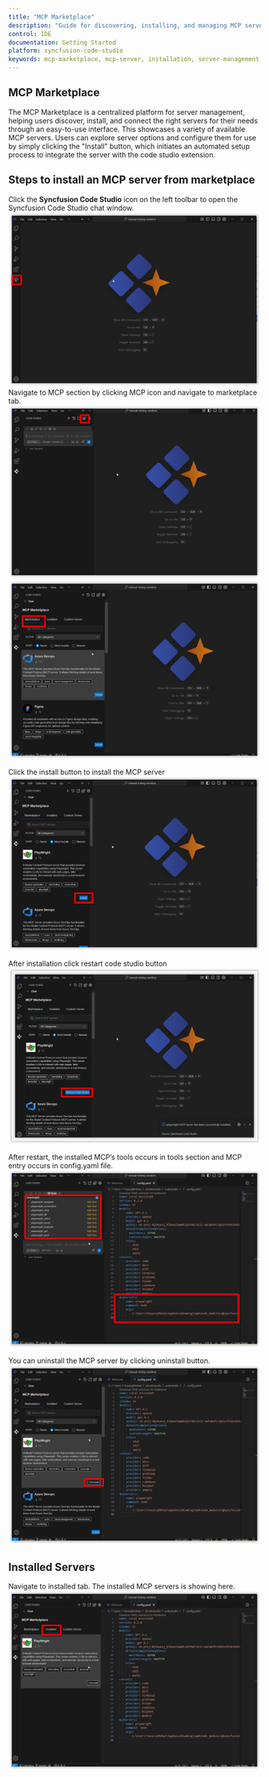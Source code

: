 ```yaml
---
title: "MCP Marketplace"
description: "Guide for discovering, installing, and managing MCP servers in Syncfusion Code Studio via the marketplace interface."
control: IDE
documentation: Getting Started
platform: syncfusion-code-studio
keywords: mcp-marketplace, mcp-server, installation, server-management, code-studio
---
```


## MCP Marketplace
The MCP Marketplace is a centralized platform for server management, helping users discover, install, and connect the right servers for their needs through an easy-to-use interface. 
This showcases a variety of available MCP servers. Users can explore server options and configure them for use by simply clicking the "Install" button, which initiates an automated setup process to integrate the server with the code studio extension. 

## Steps to install an MCP server from marketplace
Click the **Syncfusion Code Studio** icon on the left toolbar to open the Syncfusion Code Studio chat window.
<img src="../../reference-images/openchat.png" alt="marketplace" >
Navigate to MCP section by clicking MCP icon and navigate to marketplace tab.
<img src="../../reference-images/marketplace1.png" alt="marketplace" >
 <img src="../../reference-images/marketplace2.png" alt="marketplace" >


Click the install button to install the MCP server
 <img src="../../reference-images/playwright1.png" alt="marketplace" >
 
After installation click restart code studio button 
 <img src="../../reference-images/playwright2.png" alt="marketplace" >

After restart, the installed MCP’s tools occurs in tools section and MCP entry occurs in config.yaml file. 
<img src="../../reference-images/playwright3.png" alt="marketplace" >
 
You can uninstall the MCP server by clicking uninstall button. 
<img src="../../reference-images/playwright4.png" alt="marketplace" >
 
## Installed Servers
Navigate to installed tab. The installed MCP servers is showing here. 
<img src="../../reference-images/installedtab.png" alt="marketplace" >